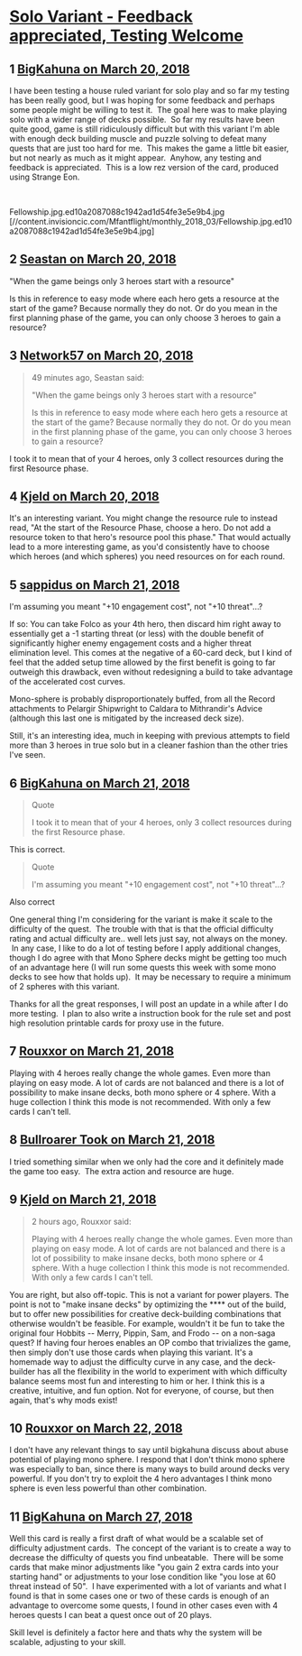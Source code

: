 # [Solo Variant - Feedback appreciated, Testing Welcome](https://community.fantasyflightgames.com/topic/271852-solo-variant-feedback-appreciated-testing-welcome/)

## 1 [BigKahuna on March 20, 2018](https://community.fantasyflightgames.com/topic/271852-solo-variant-feedback-appreciated-testing-welcome/?do=findComment&comment=3254766)

I have been testing a house ruled variant for solo play and so far my testing has been really good, but I was hoping for some feedback and perhaps some people might be willing to test it.  The goal here was to make playing solo with a wider range of decks possible.  So far my results have been quite good, game is still ridiculously difficult but with this variant I'm able with enough deck building muscle and puzzle solving to defeat many quests that are just too hard for me.  This makes the game a little bit easier, but not nearly as much as it might appear.  Anyhow, any testing and feedback is appreciated.  This is a low rez version of the card, produced using Strange Eon.

 

Fellowship.jpg.ed10a2087088c1942ad1d54fe3e5e9b4.jpg [//content.invisioncic.com/Mfantflight/monthly_2018_03/Fellowship.jpg.ed10a2087088c1942ad1d54fe3e5e9b4.jpg]

## 2 [Seastan on March 20, 2018](https://community.fantasyflightgames.com/topic/271852-solo-variant-feedback-appreciated-testing-welcome/?do=findComment&comment=3255120)

"When the game beings only 3 heroes start with a resource"

Is this in reference to easy mode where each hero gets a resource at the start of the game? Because normally they do not. Or do you mean in the first planning phase of the game, you can only choose 3 heroes to gain a resource?

## 3 [Network57 on March 20, 2018](https://community.fantasyflightgames.com/topic/271852-solo-variant-feedback-appreciated-testing-welcome/?do=findComment&comment=3255206)

> 49 minutes ago, Seastan said:
> 
> "When the game beings only 3 heroes start with a resource"
> 
> Is this in reference to easy mode where each hero gets a resource at the start of the game? Because normally they do not. Or do you mean in the first planning phase of the game, you can only choose 3 heroes to gain a resource?

I took it to mean that of your 4 heroes, only 3 collect resources during the first Resource phase.

## 4 [Kjeld on March 20, 2018](https://community.fantasyflightgames.com/topic/271852-solo-variant-feedback-appreciated-testing-welcome/?do=findComment&comment=3255216)

It's an interesting variant. You might change the resource rule to instead read, "At the start of the Resource Phase, choose a hero. Do not add a resource token to that hero's resource pool this phase." That would actually lead to a more interesting game, as you'd consistently have to choose which heroes (and which spheres) you need resources on for each round.

## 5 [sappidus on March 21, 2018](https://community.fantasyflightgames.com/topic/271852-solo-variant-feedback-appreciated-testing-welcome/?do=findComment&comment=3255747)

I'm assuming you meant "+10 engagement cost", not "+10 threat"…?

If so: You can take Folco as your 4th hero, then discard him right away to essentially get a -1 starting threat (or less) with the double benefit of significantly higher enemy engagement costs and a higher threat elimination level. This comes at the negative of a 60-card deck, but I kind of feel that the added setup time allowed by the first benefit is going to far outweigh this drawback, even without redesigning a build to take advantage of the accelerated cost curves.

Mono-sphere is probably disproportionately buffed, from all the Record attachments to Pelargir Shipwright to Caldara to Mithrandir's Advice (although this last one is mitigated by the increased deck size).

Still, it's an interesting idea, much in keeping with previous attempts to field more than 3 heroes in true solo but in a cleaner fashion than the other tries I've seen.

## 6 [BigKahuna on March 21, 2018](https://community.fantasyflightgames.com/topic/271852-solo-variant-feedback-appreciated-testing-welcome/?do=findComment&comment=3255939)

> Quote
> 
> I took it to mean that of your 4 heroes, only 3 collect resources during the first Resource phase.

This is correct.

> Quote
> 
> I'm assuming you meant "+10 engagement cost", not "+10 threat"…?

Also correct

One general thing I'm considering for the variant is make it scale to the difficulty of the quest.  The trouble with that is that the official difficulty rating and actual difficulty are.. well lets just say, not always on the money.   In any case, I like to do a lot of testing before I apply additional changes, though I do agree with that Mono Sphere decks might be getting too much of an advantage here (I will run some quests this week with some mono decks to see how that holds up).  It may be necessary to require a minimum of 2 spheres with this variant.

Thanks for all the great responses, I will post an update in a while after I do more testing.  I plan to also write a instruction book for the rule set and post high resolution printable cards for proxy use in the future.

## 7 [Rouxxor on March 21, 2018](https://community.fantasyflightgames.com/topic/271852-solo-variant-feedback-appreciated-testing-welcome/?do=findComment&comment=3256316)

Playing with 4 heroes really change the whole games. Even more than playing on easy mode. A lot of cards are not balanced and there is a lot of possibility to make insane decks, both mono sphere or 4 sphere. With a huge collection I think this mode is not recommended. With only a few cards I can't tell.

## 8 [Bullroarer Took on March 21, 2018](https://community.fantasyflightgames.com/topic/271852-solo-variant-feedback-appreciated-testing-welcome/?do=findComment&comment=3256409)

I tried something similar when we only had the core and it definitely made the game too easy.  The extra action and resource are huge.

## 9 [Kjeld on March 21, 2018](https://community.fantasyflightgames.com/topic/271852-solo-variant-feedback-appreciated-testing-welcome/?do=findComment&comment=3256543)

> 2 hours ago, Rouxxor said:
> 
> Playing with 4 heroes really change the whole games. Even more than playing on easy mode. A lot of cards are not balanced and there is a lot of possibility to make insane decks, both mono sphere or 4 sphere. With a huge collection I think this mode is not recommended. With only a few cards I can't tell.

You are right, but also off-topic. This is not a variant for power players. The point is not to "make insane decks" by optimizing the **** out of the build, but to offer new possibilities for creative deck-building combinations that otherwise wouldn't be feasible. For example, wouldn't it be fun to take the original four Hobbits -- Merry, Pippin, Sam, and Frodo -- on a non-saga quest? If having four heroes enables an OP combo that trivializes the game, then simply don't use those cards when playing this variant. It's a homemade way to adjust the difficulty curve in any case, and the deck-builder has all the flexibility in the world to experiment with which difficulty balance seems most fun and interesting to him or her. I think this is a creative, intuitive, and fun option. Not for everyone, of course, but then again, that's why mods exist!

## 10 [Rouxxor on March 22, 2018](https://community.fantasyflightgames.com/topic/271852-solo-variant-feedback-appreciated-testing-welcome/?do=findComment&comment=3257889)

I don't have any relevant things to say until bigkahuna discuss about abuse potential of playing mono sphere. I respond that I don't think mono sphere was especially to ban, since there is many ways to build around decks very powerful. If you don't try to exploit the 4 hero advantages I think mono sphere is even less powerful than other combination.

## 11 [BigKahuna on March 27, 2018](https://community.fantasyflightgames.com/topic/271852-solo-variant-feedback-appreciated-testing-welcome/?do=findComment&comment=3262525)

Well this card is really a first draft of what would be a scalable set of difficulty adjustment cards.  The concept of the variant is to create a way to decrease the difficulty of quests you find unbeatable.  There will be some cards that make minor adjustments like "you gain 2 extra cards into your starting hand" or adjustments to your lose condition like "you lose at 60 threat instead of 50".  I have experimented with a lot of variants and what I found is that in some cases one or two of these cards is enough of an advantage to overcome some quests, I found in other cases even with 4 heroes quests I can beat a quest once out of 20 plays.  

Skill level is definitely a factor here and thats why the system will be scalable, adjusting to your skill.

